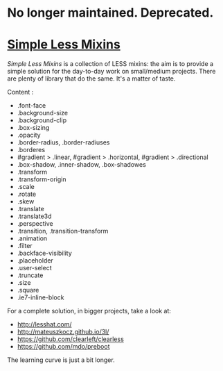 # No longer maintained. Deprecated.

# [Simple Less Mixins](https://github.com/DamienSeguin/simple-less-mixins)

*Simple Less Mixins* is a collection of LESS mixins: the aim is to provide a simple solution for the day-to-day work on small/medium projects.
There are plenty of library that do the same. It's a matter of taste.

Content :
* .font-face
* .background-size
* .background-clip
* .box-sizing
* .opacity
* .border-radius, .border-radiuses
* .borderes
* #gradient > .linear, #gradient > .horizontal, #gradient > .directional 
* .box-shadow, .inner-shadow, .box-shadowes
* .transform
* .transform-origin
* .scale
* .rotate
* .skew
* .translate
* .translate3d
* .perspective
* .transition, .transition-transform
* .animation
* .filter
* .backface-visibility
* .placeholder
* .user-select
* .truncate
* .size
* .square
* .ie7-inline-block

For a complete solution, in bigger projects, take a look at:
* http://lesshat.com/
* http://mateuszkocz.github.io/3l/
* https://github.com/clearleft/clearless
* https://github.com/mdo/preboot

The learning curve is just a bit longer.
